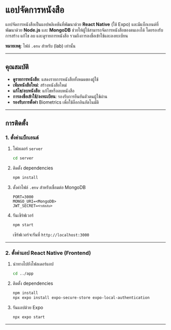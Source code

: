 # แอปจัดการหนังสือ

แอปจัดการหนังสือเป็นแอปพลิเคชันที่พัฒนาด้วย **React Native** (ใช้ Expo) และมีแบ็กเอนด์ที่พัฒนาด้วย **Node.js** และ **MongoDB** ช่วยให้ผู้ใช้สามารถจัดการหนังสือของตนเองได้ โดยรองรับการสร้าง แก้ไข ลบ และดูรายการหนังสือ รวมถึงการลงชื่อเข้าใช้และลงทะเบียน 

**หมายเหตุ**: ไฟล์ `.env` สำหรับ (lab) เท่านั้น

---

## คุณสมบัติ
- **ดูรายการหนังสือ**: แสดงรายการหนังสือทั้งหมดของผู้ใช้
- **เพิ่มหนังสือใหม่**: สร้างหนังสือใหม่
- **แก้ไข/ลบหนังสือ**: แก้ไขหรือลบหนังสือ
- **การลงชื่อเข้าใช้/ลงทะเบียน**: รองรับการยืนยันตัวตนผู้ใช้ผ่าน
- **รองรับการตั้งค่า** Biometrics เพื่อใช้ล็อกอินอัตโนมัติ

---

## การติดตั้ง

### 1. ตั้งค่าแบ็กเอนด์
1. โฟลเดอร์ `server`
    ```bash
    cd server
    ```
2. ติดตั้ง dependencies
    ```bash
    npm install
    ```
3. ตั้งค่าไฟล์ `.env` สำหรับเชื่อมต่อ MongoDB 
    ```
    PORT=3000
    MONGO_URI=<MongoDB>
    JWT_SECRET=<รหัสลับ>
    ```
4. รันเซิร์ฟเวอร์
    ```bash
    npm start
    ```
    เซิร์ฟเวอร์จะรันที่ `http://localhost:3000`

---

### 2. ตั้งค่าแอป React Native (Frontend)
1. นำทางไปยังโฟลเดอร์แอป
    ```bash
    cd ../app
    ```
2. ติดตั้ง dependencies
    ```bash
    npm install
    npx expo install expo-secure-store expo-local-authentication
    ```
3. รันแอปด้วย Expo
    ```bash
    npx expo start
    ```


---

